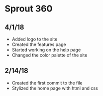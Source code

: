 # Sprout 360


## 4/1/18

- Added logo to the site 
- Created the features page 
- Started working on the help page
- Changed the color palette of the site

## 2/14/18

- Created the first commit to the file
- Stylized the home page with html and css

